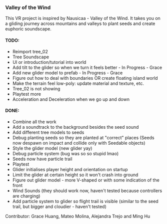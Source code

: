 ### Valley of the Wind

This VR project is inspired by Nausicaa - Valley of the Wind. It takes you on a gliding journey across mountains and valleys to plant seeds and create euphoric soundscape.

#### TODO:
- Reimport tree_02
- Tree Soundscape
- UI or introduction/tutorial into world
- Add tilt to the glider so when we turn it feels better - In Progress - Grace
- Add new glider model to prefab - In Progress - Grace
- Figure out how to deal with boundaries OR create floating island world
- Make the terrain feel low-poly: update material and texture, etc.
- Tree_02 is not showing 
- Playtest more
- Acceleration and Deceleration when we go up and down

#### DONE:
- Combine all the work
- Add a soundtrack to the background besides the seed sound
- Add different tree models to seeds
- Debug planting seeds so they are planted at "correct" places (Seeds now despawn on impact and collide only with Seedable objects)
- Style the glider model (new glider yay)
- Debug particle system (bug was so so stupid lmao)
- Seeds now have particle trail
- Playtest
- Glider initialises player height and orientation on startup
- Limit the glider at certain height so it won't crash into ground
- Figure out glider model - more V-shaped or with some indication of the front
- Wind Sounds (they should work now, haven't tested because controllers are charging)
- Add particle system to glider so flight trail is visible (similar to the seed trail, but bigger and cloudier - haven't tested)


Contributor: Grace Huang, Mateo Molina, Alejandra Trejo and Ming Hu
